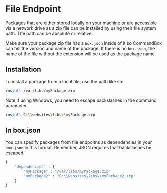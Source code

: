 # File Endpoint

Packages that are either stored locally on your machine or are accessible via a network drive as a zip file can be installed by using their file system path.  The path can be absolute or relative.

Make sure your package zip file has a `box.json` inside of it so CommandBox can tell the version and name of the package.  If there is no `box.json`, the name of the file without the extension will be used as the package name.

## Installation

To install a package from a local file, use the path like so:

```bash
install /var/libs/myPackage.zip
```

Note if using Windows, you need to escape backslashes in the command parameter.

```bash
install C:\\websites\libs\\myPackage.zip
```

## In box.json

You can specify packages from file endpoitns as dependencies in your `box.json` in this format.  Remember, JSON requires that backslashes be escaped.

```javascript
{
    "dependencies" : {
        "myPackage" : "/var/libs/myPackage.zip"
        "myPackage2" : "C:\\websites\libs\\myPackage2.zip"
    }
}

```
